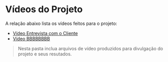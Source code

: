 # Vídeos do Projeto
A relação abaixo lista os vídeos feitos para o projeto:
 - [Vídeo Entrevista com o Cliente](https://youtu.be/LEjBC2Ng3eI)
 - [Vídeo BBBBBBBB]()

> Nesta pasta inclua arquivos de vídeo produzidos para divulgação do 
> projeto e seus resutados.


